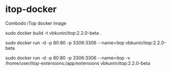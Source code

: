 # itop-docker
Combodo iTop docker image

sudo docker build -t vbkunin/itop:2.2.0-beta .

sudo docker run -d -p 80:80 -p 3306:3306 --name=itop vbkunin/itop:2.2.0-beta

sudo docker run -d -p 80:80 -p 3306:3306 --name=itop -v /home/user/itop-extensions:/app/extensions vbkunin/itop:2.2.0-beta